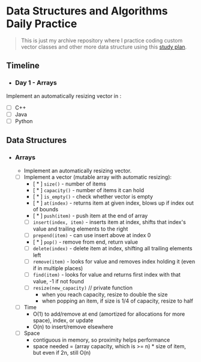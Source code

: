 # Data Structures and Algorithms Daily Practice
> This is just my archive repository where I practice coding custom vector classes and other more data structure using this [study plan](https://github.com/jwasham/coding-interview-university).

## Timeline
- ### Day 1 - Arrays
Implement an automatically resizing vector in :
 - [ ] C++
 - [ ] Java
 - [ ] Python

## Data Structures

- ### Arrays
    - Implement an automatically resizing vector.
    - [ ] Implement a vector (mutable array with automatic resizing):
        - [ * ] `size()` - number of items
        - [ * ] `capacity()` - number of items it can hold
        - [ * ] `is_empty()` - check whether vector is empty
        - [ * ] `at(index)` - returns item at given index, blows up if index out of bounds
        - [ * ] `push(item)` - push item at the end of array
        - [ ] `insert(index, item)` - inserts item at index, shifts that index's value and trailing elements to the right
        - [ ] `prepend(item)` - can use insert above at index 0
        - [ * ] `pop()` - remove from end, return value
        - [ ] `delete(index)` - delete item at index, shifting all trailing elements left
        - [ ] `remove(item)` - looks for value and removes index holding it (even if in multiple places)
        - [ ] `find(item)` - looks for value and returns first index with that value, -1 if not found
        - [ ] `resize(new_capacity)` // private function
            - when you reach capacity, resize to double the size
            - when popping an item, if size is 1/4 of capacity, resize to half
    - [ ] Time
        - O(1) to add/remove at end (amortized for allocations for more space), index, or update
        - O(n) to insert/remove elsewhere
    - [ ] Space
        - contiguous in memory, so proximity helps performance
        - space needed = (array capacity, which is >= n) * size of item, but even if 2n, still O(n)